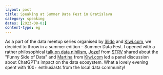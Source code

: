 ```yaml
---
layout: post
title: Speaking at Summer Data Fest in Bratislava
category: speaking
dates: [2023-08-01]
content-type: eg
---
```


As a part of the data meetup series organised by [Slido](https://www.slido.com/) and [Kiwi.com](https://www.kiwi.com/), we decided to throw in a summer edition – Summer Data Fest. I opened with a rather philosophical [talk on data nihilism](https://docs.google.com/presentation/d/12DEvbVZdXLuT7ACzJiVXfXnBtu_EG5i11p1Q5wfbwZY/edit#slide=id.g25db8a68bd3_0_260), [Jozef](https://www.linkedin.com/in/jozefreginac) from [STRV](https://www.strv.com/) shared about the "Funny Side of Data" and [Martina](https://www.linkedin.com/in/martina-ivanicova) from [Kiwi.com](https://www.kiwi.com/) led a panel discussion about ChatGPT's impact on the data ecosystem. What a lovely evening spent with 100+ enthusiasts from the local data community!
